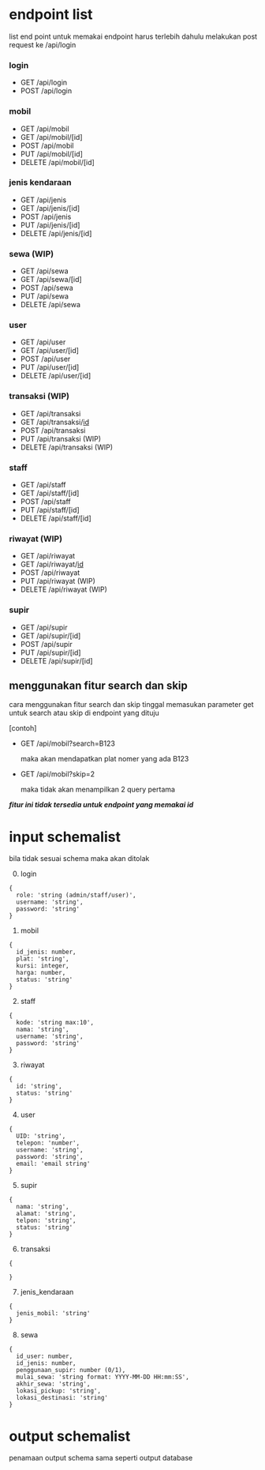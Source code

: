 # endpoint list

list end point untuk memakai endpoint harus terlebih dahulu melakukan post request ke /api/login

### login

- GET /api/login
- POST /api/login

### mobil

- GET /api/mobil
- GET /api/mobil/[id]
- POST /api/mobil
- PUT /api/mobil/[id]
- DELETE /api/mobil/[id]

### jenis kendaraan

- GET /api/jenis
- GET /api/jenis/[id]
- POST /api/jenis
- PUT /api/jenis/[id]
- DELETE /api/jenis/[id]

### sewa (WIP)

- GET /api/sewa
- GET /api/sewa/[id]
- POST /api/sewa
- PUT /api/sewa
- DELETE /api/sewa

### user

- GET /api/user
- GET /api/user/[id]
- POST /api/user
- PUT /api/user/[id]
- DELETE /api/user/[id]

### transaksi (WIP)

- GET /api/transaksi
- GET /api/transaksi/[id](WIP)
- POST /api/transaksi
- PUT /api/transaksi (WIP)
- DELETE /api/transaksi (WIP)

### staff

- GET /api/staff
- GET /api/staff/[id]
- POST /api/staff
- PUT /api/staff/[id]
- DELETE /api/staff/[id]

### riwayat (WIP)

- GET /api/riwayat
- GET /api/riwayat/[id](WIP)
- POST /api/riwayat
- PUT /api/riwayat (WIP)
- DELETE /api/riwayat (WIP)

### supir

- GET /api/supir
- GET /api/supir/[id]
- POST /api/supir
- PUT /api/supir/[id]
- DELETE /api/supir/[id]

## menggunakan fitur search dan skip

cara menggunakan fitur search dan skip
tinggal memasukan parameter get untuk search atau skip di endpoint yang dituju

[contoh]

- GET /api/mobil?search=B123

  maka akan mendapatkan plat nomer yang ada B123

- GET /api/mobil?skip=2

  maka tidak akan menampilkan 2 query pertama

**_fitur ini tidak tersedia untuk endpoint yang memakai id_**

# input schemalist

bila tidak sesuai schema maka akan ditolak

0. login

```
{
  role: 'string (admin/staff/user)',
  username: 'string',
  password: 'string'
}
```

1. mobil

```
{
  id_jenis: number,
  plat: 'string',
  kursi: integer,
  harga: number,
  status: 'string'
}
```

2. staff

```
{
  kode: 'string max:10',
  nama: 'string',
  username: 'string',
  password: 'string'
}
```

3. riwayat

```
{
  id: 'string',
  status: 'string'
}
```

4. user

```
{
  UID: 'string',
  telepon: 'number',
  username: 'string',
  password: 'string',
  email: 'email string'
}
```

5. supir

```
{
  nama: 'string',
  alamat: 'string',
  telpon: 'string',
  status: 'string'
}
```

6. transaksi

```
{

}
```

7. jenis_kendaraan

```
{
  jenis_mobil: 'string'
}
```

8. sewa

```
{
  id_user: number,
  id_jenis: number,
  penggunaan_supir: number (0/1),
  mulai_sewa: 'string format: YYYY-MM-DD HH:mm:SS',
  akhir_sewa: 'string',
  lokasi_pickup: 'string',
  lokasi_destinasi: 'string'
}
```

# output schemalist

penamaan output schema sama seperti output database
